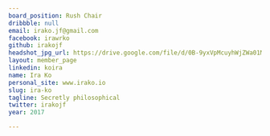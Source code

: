 ```yaml
---
board_position: Rush Chair
dribbble: null
email: irako.jf@gmail.com
facebook: irawrko
github: irakojf
headshot_jpg_url: https://drive.google.com/file/d/0B-9yxVpMcuyhWjZWa01MVFVDdFk/view?usp=sharing
layout: member_page
linkedin: koira
name: Ira Ko
personal_site: www.irako.io
slug: ira-ko
tagline: Secretly philosophical
twitter: irakojf
year: 2017

---
```

